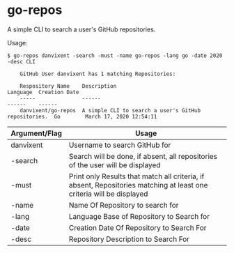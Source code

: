 # go-repos

A simple CLI to search a user's GitHub repositories.

Usage:  

    $ go-repos danvixent -search -must -name go-repos -lang go -date 2020 -desc CLI

        GitHub User danvixent has 1 matching Repositories:

        Respository Name    Description                                           Language  Creation Date
        -----               ------                                                ------    ------
        danvixent/go-repos  A simple CLI to search a user's GitHub repositories.  Go        March 17, 2020 12:54:11

| Argument/Flag | Usage                                                                                                                |
|---------------|----------------------------------------------------------------------------------------------------------------------|
| danvixent     | Username to search GitHub for                                                                                        |
| -search       | Search will be done, if absent, all repositories of the user will be displayed                                       |
| -must         | Print only Results that match all criteria, if absent, Repositories matching at least one criteria will be displayed |
| -name         | Name Of Repository to search for                                                                                     |
| -lang         | Language Base of Repository to Search for                                                                            |
| -date         | Creation Date Of Repository to Search For                                                                            |
| -desc         | Repository Description to Search For                                                                                 |
